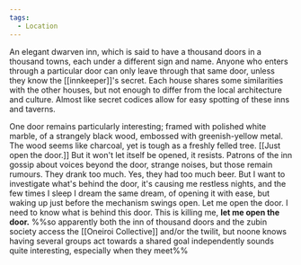 ```yaml
---
tags:
  - Location
---
```

An elegant dwarven inn, which is said to have a thousand doors in a thousand towns, each under a different sign and name. Anyone who enters through a particular door can only leave through that same door, unless they know the [[innkeeper]]'s secret.
Each house shares some similarities with the other houses, but not enough to differ from the local architecture and culture. Almost like secret codices allow for easy spotting of these inns and taverns. 



One door remains particularly interesting; framed with polished white marble, of a strangely black wood, embossed with greenish-yellow metal. The wood seems like charcoal, yet is tough as a freshly felled tree.
[[Just open the door.]]
But it won't let itself be opened, it resists.
Patrons of the inn gossip about voices beyond the door, strange noises, but those remain rumours. They drank too much. Yes, they had too much beer.
But I want to investigate what's behind the door, it's causing me restless nights,
and the few times I sleep
I dream the same dream, of opening it with ease, but waking up just before the mechanism swings open. 
Let me open the door. 
I need to know what is behind this door. 
This is killing me, **let me open the door.**
%%so apparently both the inn of thousand doors and the zubin society access the [[Oneiroi Collective]] and/or the twilit, but noone knows
having several groups act towards a shared goal independently sounds quite interesting, especially when they meet%%